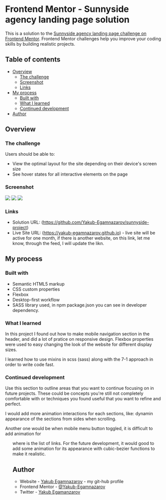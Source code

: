 # Frontend Mentor - Sunnyside agency landing page solution

This is a solution to the [Sunnyside agency landing page challenge on Frontend Mentor](https://www.frontendmentor.io/challenges/sunnyside-agency-landing-page-7yVs3B6ef). Frontend Mentor challenges help you improve your coding skills by building realistic projects.

## Table of contents

- [Overview](#overview)
  - [The challenge](#the-challenge)
  - [Screenshot](#screenshot)
  - [Links](#links)
- [My process](#my-process)
  - [Built with](#built-with)
  - [What I learned](#what-i-learned)
  - [Continued development](#continued-development)
- [Author](#author)

## Overview

### The challenge

Users should be able to:

- View the optimal layout for the site depending on their device's screen size
- See hover states for all interactive elements on the page

### Screenshot

![](.screenshots/desktop-view.jpg)
![](.screenshots/mobile-view.jpg)
![](.screenshots/mobile-view-active.jpg)

### Links

- Solution URL: (https://github.com/Yakub-Egamnazarov/sunnyside-project)
- Live Site URL: (https://yakub-egamnazarov.github.io) - live site will be active for one month, if there is another website, on this link, let me know, through the feed, I will update the likn.

## My process

### Built with

- Semantic HTML5 markup
- CSS custom properties
- Flexbox
- Desktop-first workflow
- SASS library used, in npm package.json you can see in developer dependency.

### What I learned

In this project I found out how to make mobile navigation section in the header, and did a lot of pratice on responsive design. Flexbox properties were used to easy changing the look of the website for different display sizes.

I learned how to use mixins in scss (sass) along with the 7-1 approach in order to write code fast.

### Continued development

Use this section to outline areas that you want to continue focusing on in future projects. These could be concepts you're still not completely comfortable with or techniques you found useful that you want to refine and perfect.

I would add more animation interactions for each sections, like: dynamin appearance of the sections from sides when scrolling.

Another one would be when mobile menu button toggled, it is difficult to add animation for <ul> where is the list of links. For the future development, it would good to add some animation for its appearance with cubic-bezier functions to make it realistic.

## Author

- Website - [Yakub Egamnazarov](https://github.com/Yakub-Egamnazarov) - my git-hub profile
- Frontend Mentor - [@Yakub-Egamnazarov](https://www.frontendmentor.io/profile/Yakub-Egamnazarov)
- Twitter - [Yakub Egamanzarov](linkedin.com/in/yakub-egamnazarov-2019o28)

